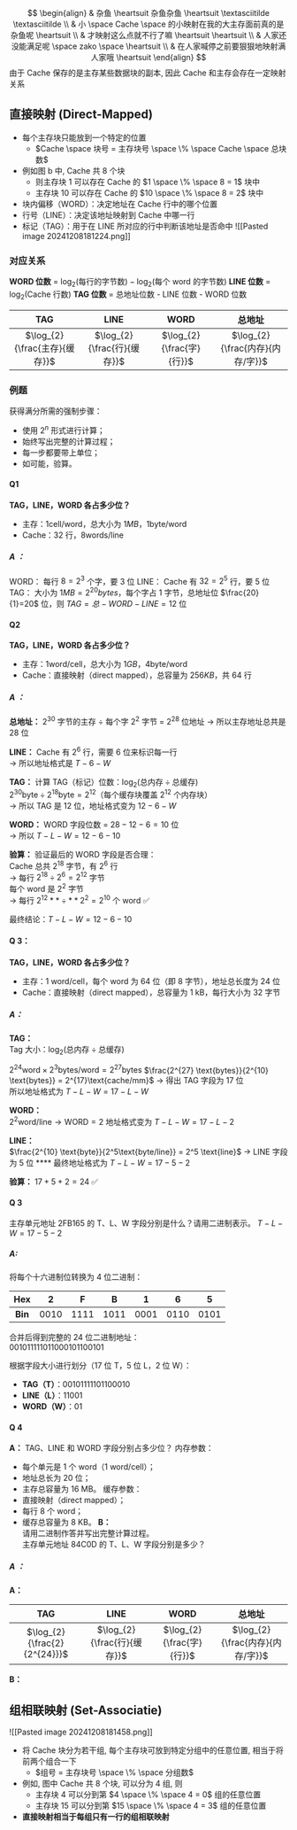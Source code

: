 $$
\begin{align}
 & 杂鱼 \heartsuit 杂鱼杂鱼 \heartsuit \textasciitilde \textasciitilde  \\
 & 小 \space Cache \space 的小映射在我的大主存面前真的是杂鱼呢 \heartsuit \\
 & 才映射这么点就不行了嘛 \heartsuit \heartsuit \\
 & 人家还没能满足呢 \space zako \space \heartsuit  \\
 & 在人家喊停之前要狠狠地映射满人家哦 \heartsuit
\end{align}
$$
由于 Cache 保存的是主存某些数据块的副本, 因此 Cache 和主存会存在一定映射关系
## 直接映射 (Direct-Mapped)
- 每个主存块只能放到一个特定的位置
	- $Cache \space 块号 = 主存块号 \space \% \space Cache \space 总块数$
- 例如图 b 中, Cache 共 8 个块
	- 则主存块 1 可以存在 Cache 的 $1 \space \% \space 8 = 1$ 块中
	- 主存块 10 可以存在 Cache 的 $10 \space \% \space 8 = 2$ 块中
- 块内偏移（WORD）：决定地址在 Cache 行中的哪个位置
- 行号（LINE）：决定该地址映射到 Cache 中哪一行
- 标记（TAG）：用于在 LINE 所对应的行中判断该地址是否命中
![[Pasted image 20241208181224.png]]
### 对应关系
**WORD 位数** = $\log_2(\text{每行的字节数}) - \log_2(\text{每个 word 的字节数})$
**LINE 位数** = $\log_2(\text{Cache 行数})$
**TAG 位数** = 总地址位数 - LINE 位数 - WORD 位数

|          **TAG**          |         **LINE**         |        **WORD**         |           **总地址**           |
| :-----------------------: | :----------------------: | :---------------------: | :-------------------------: |
| $\log_{2}{\frac{主存}{缓存}}$ | $\log_{2}{\frac{行}{缓存}}$ | $\log_{2}{\frac{字}{行}}$ | $\log_{2}{\frac{内存}{内存/字}}$ |
### 例题
获得满分所需的强制步骤：
- 使用 $2^n$ 形式进行计算；
- 始终写出完整的计算过程；
- 每一步都要带上单位；
- 如可能，验算。
#### Q1
**TAG，LINE，WORD 各占多少位？**
- 主存：$1 \text{cell}/\text{word}$，总大小为 $1 MB$，$1 \text{byte}/\text{word}$
- Cache：$32$ 行，$8\text{words}/\text{line}$
##### A ：
WORD：
每行 $8={2}^3$ 个字，要 $3$ 位
LINE：
Cache 有 $32=2^{5}$ 行，要 $5$ 位
TAG：
大小为 $1 MB = 2^{20}bytes$，每个字占 $1$ 字节，总地址位 $\frac{20}{1}=20$ 位，则 $TAG=总-WORD-LINE=12$ 位

#### Q2
**TAG，LINE，WORD 各占多少位？**
- 主存：$1 \text{word}/\text{cell}$，总大小为 $1GB$，$4 \text{byte}/\text{word}$
- Cache：直接映射（direct mapped），总容量为 $256KB$，共 $64$ 行
##### A ：
**总地址：**
$2^{30}$ 字节的主存 $\div$ 每个字 $2^2$ 字节 = $2^{28}$ 位地址
→ 所以主存地址总共是 $28$ 位

**LINE：**
Cache 有 $2^6$ 行，需要 $6$ 位来标识每一行  
→ 所以地址格式是 $T - 6 - W$

**TAG：**
计算 TAG（标记）位数：$\log_2(\text{总内存} \div \text{总缓存})$  
$2^{30} \text{byte} \div 2^{18} \text{byte} = 2^{12}$（每个缓存块覆盖 $2^{12}$ 个内存块）  
→ 所以 TAG 是 $12$ 位，地址格式变为 $12 - 6 - W$

**WORD：**
WORD 字段位数 = $28 - 12 - 6 = 10$ 位  
→ 所以 $T - L - W = 12 - 6 - 10$

**验算：**
验证最后的 WORD 字段是否合理：  
Cache 总共 $2^{18}$ 字节，有 $2^6$ 行  
→ 每行 $2^{18} \div 2^6 = 2^{12}$ 字节  
每个 word 是 $2^2$ 字节  
→ 每行 $2^{12} **\div** 2^2 = 2^{10}$ 个 word ✅

最终结论：$T - L - W = 12 - 6 - 10$

#### Q 3：
**TAG，LINE，WORD 各占多少位？**  
- 主存：$1 \text{ word}/\text{cell}$，每个 word 为 $64$ 位（即 $8$ 字节），地址总长度为 $24$ 位  
- Cache：直接映射（direct mapped），总容量为 $1\text{ kB}$，每行大小为 $32$ 字节  
##### A：
**TAG：**  
Tag 大小：$\log_2(\text{总内存} \div \text{总缓存})$  

$2^{24} \text{word} \times 2^{3} \text{bytes/word} = 2^{27} \text{bytes}$
$\frac{2^{27} \text{bytes}}{2^{10} \text{bytes}} = 2^{17}\text{cache/mm}$
→ 得出 TAG 字段为 $17$ 位  
所以地址格式为 $T - L - W = 17 - L - W$

**WORD：**  
$2^2 \text{word/line} \rightarrow \text{WORD} = 2$
地址格式变为 $T - L - W = 17 - L - 2$

**LINE：**  
$\frac{2^{10} \text{byte}}{2^5\text{byte/line}} = 2^5 \text{line}$
→ LINE 字段为 $5$ 位  ****
最终地址格式为 $T - L - W = 17 - 5 - 2$

**验算：**
$17 + 5 + 2 = 24$ ✅

#### Q 3
主存单元地址 $2\text{F}\text{B}165$ 的 T、L、W 字段分别是什么？请用二进制表示。
$T-L-W = 17-5-2$
##### A:
将每个十六进制位转换为 4 位二进制：

| **Hex** | **2** | **F** | **B** | **1** | **6** | **5** |
| :-----: | :---: | :---: | :---: | :---: | :---: | :---: |
| **Bin** | 0010  | 1111  | 1011  | 0001  | 0110  | 0101  |

合并后得到完整的 24 位二进制地址：  
$001011111011000101100101$

根据字段大小进行划分（17 位 T，5 位 L，2 位 W）：
- **TAG（T）**：00101111101100010  
- **LINE（L）**：11001  
- **WORD（W）**：01

#### Q 4
**A：**
TAG、LINE 和 WORD 字段分别占多少位？
内存参数：
- 每个单元是 1 个 word（1 word/cell）；
- 地址总长为 20 位；
- 主存总容量为 16 MB。
缓存参数：
- 直接映射（direct mapped）；
- 每行 8 个 word；
- 缓存总容量为 8 KB。
**B：**  
请用二进制作答并写出完整计算过程。  
主存单元地址 $84\text{C}0\text{D}$ 的 T、L、W 字段分别是多少？
##### A ：
**A：**

|           **TAG**            |         **LINE**         |        **WORD**         |           **总地址**           |
| :--------------------------: | :----------------------: | :---------------------: | :-------------------------: |
| $\log_{2}{\frac{2}{2^{24}}}$ | $\log_{2}{\frac{行}{缓存}}$ | $\log_{2}{\frac{字}{行}}$ | $\log_{2}{\frac{内存}{内存/字}}$ |

**B：** 

## 组相联映射 (Set-Associatie)
![[Pasted image 20241208181458.png]] 
- 将 Cache 块分为若干组, 每个主存块可放到特定分组中的任意位置, 相当于将前两个组合一下
	- $组号 = 主存块号 \space \% \space 分组数$
- 例如, 图中 Cache 共 8 个块, 可以分为 4 组, 则
	- 主存块 4 可以分到第 $4 \space \% \space 4 = 0$ 组的任意位置
	- 主存块 15 可以分到第 $15 \space \% \space 4 = 3$ 组的任意位置
- **直接映射相当于每组只有一行的组相联映射**